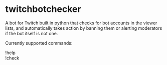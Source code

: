 # twitchbotchecker

A bot for Twitch built in python that checks for bot accounts in the viewer lists, and automatically takes action by banning them or alerting moderators if the bot itself is not one.

Currently supported commands:  

!help  
!check
  
